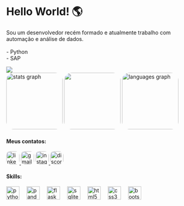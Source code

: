 <h1 align="left">Hello World! 🌎</h1>

<p align="left">Sou um desenvolvedor recém formado e atualmente trabalho com automação e análise de dados.<br><br>- Python<br>- SAP</p>

<img src="https://user-images.githubusercontent.com/74038190/212284100-561aa473-3905-4a80-b561-0d28506553ee.gif"/>

<div align="left">
  <img class="border-1" src="https://github-readme-stats.vercel.app/api?username=Deeerick&hide_title=false&hide_rank=false&show_icons=true&include_all_commits=true&count_private=true&disable_animations=false&theme=dracula&locale=en&hide_border=false" height="150" alt="stats graph"/>
  
  <img class="border-1" src="https://user-images.githubusercontent.com/74038190/213866269-5d00981c-7c98-46d7-8a8e-16f462f15227.gif" height="150px"/>

  <img class="border-1" src="https://github-readme-stats.vercel.app/api/top-langs?username=Deeerick&locale=en&hide_title=false&layout=compact&card_width=320&langs_count=5&theme=dracula&hide_border=false" height="150" alt="languages graph"/>
</div>


<h4>Meus contatos:</h4>
<div align="left">
  <a href="https://www.linkedin.com/in/deeerick/" target="_blank">
    <img class="border-2" src="https://img.shields.io/static/v1?message=LinkedIn&logo=linkedin&label=&color=0077B5&logoColor=white&labelColor=&style=for-the-badge" height="35" alt="linkedin logo"/>
  </a>
    <a>
    <img class="border-2" src="https://img.shields.io/static/v1?message=Gmail&logo=gmail&label=&color=D14836&logoColor=white&labelColor=&style=for-the-badge" height="35" alt="gmail logo"/>
  </a>
  <a href="https://www.instagram.com/_Deeerick" target="_blank">
    <img class="border-2" src="https://img.shields.io/static/v1?message=Instagram&logo=instagram&label=&color=E4405F&logoColor=white&labelColor=&style=for-the-badge" height="35" alt="instagram logo"/>
  </a>
  <a href="https://discord.com/invite/uuzumNh59R" target="_blank">
    <img class="border-2" src="https://img.shields.io/static/v1?message=Discord&logo=discord&label=&color=7289DA&logoColor=white&labelColor=&style=for-the-badge" height="35" alt="discord logo"/>
  </a>
</div>


<h4>Skills:</h4>
<img class="skills" src="https://cdn.jsdelivr.net/gh/devicons/devicon/icons/python/python-original.svg" height="35" alt="python logo"/>
<img class="skills" src="https://cdn.jsdelivr.net/gh/devicons/devicon/icons/pandas/pandas-original.svg" height="35" alt="pandas logo"/>
<img class="skills" src="https://cdn.jsdelivr.net/gh/devicons/devicon/icons/flask/flask-original.svg" height="35" alt="flask logo"/>
<img class="skills" src="https://cdn.jsdelivr.net/gh/devicons/devicon/icons/sqlite/sqlite-original.svg" height="35" alt="sqlite logo"/>
<img class="skills" src="https://cdn.jsdelivr.net/gh/devicons/devicon/icons/html5/html5-original.svg" height="35" alt="html5 logo"/>
<img class="skills" src="https://cdn.jsdelivr.net/gh/devicons/devicon/icons/css3/css3-original.svg" height="35" alt="css3 logo"/>
<img class="skills" src="https://cdn.jsdelivr.net/gh/devicons/devicon/icons/bootstrap/bootstrap-original.svg" height="35" alt="bootstrap logo"/>




<style>
    .skills{
        margin-right: 15px;
    }
    .border-1 {
        border-radius: 20px;
    }
    .border-2{
        border-radius: 10px;
    }
</style>